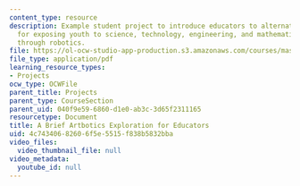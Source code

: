 ```yaml
---
content_type: resource
description: Example student project to introduce educators to alternative methods
  for exposing youth to science, technology, engineering, and mathematics (STEM) concepts
  through robotics.
file: https://ol-ocw-studio-app-production.s3.amazonaws.com/courses/mas-714j-technologies-for-creative-learning-fall-2009/4c74340682606f5e5515f838b5832bba_MITMAS_714JF09_proj1_brief.pdf
file_type: application/pdf
learning_resource_types:
- Projects
ocw_type: OCWFile
parent_title: Projects
parent_type: CourseSection
parent_uid: 040f9e59-6860-d1e0-ab3c-3d65f2311165
resourcetype: Document
title: A Brief Artbotics Exploration for Educators
uid: 4c743406-8260-6f5e-5515-f838b5832bba
video_files:
  video_thumbnail_file: null
video_metadata:
  youtube_id: null
---
```

